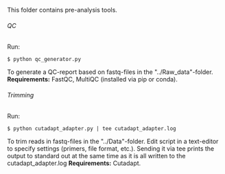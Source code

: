 This folder contains pre-analysis tools.

###### QC
Run:
```
$ python qc_generator.py
```
To generate a QC-report based on fastq-files in the "../Raw_data"-folder.
**Requirements:** FastQC, MultiQC (installed via pip or conda).

###### Trimming
Run:
```
$ python cutadapt_adapter.py | tee cutadapt_adapter.log
```
To trim reads in fastq-files in the "../Data"-folder. Edit script in a text-editor to specify settings (primers, file format, etc.). Sending it via tee prints the output to standard out at the same time as it is all written to the cutadapt_adapter.log
**Requirements:** Cutadapt.
